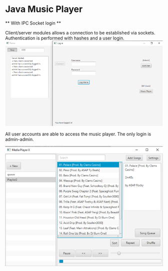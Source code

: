 # Java Music Player 
** With IPC Socket login **

Client/server modules allows a connection to be established via sockets. Authentication is performed with hashes and a user login. 
![Multi-client/server connection](images/server.png)

All user accounts are able to access the music player. The only login is admin-admin.

![The Player](images/player.png)
